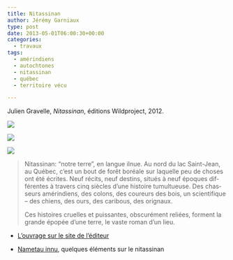 ```yaml
---
title: Nitassinan
author: Jérémy Garniaux
type: post
date: 2013-05-01T06:00:30+00:00
categories:
  - travaux
tags:
  - amérindiens
  - autochtones
  - nitassinan
  - québec
  - territoire vécu

---
```

Julien Grav­elle, _Nitassi­nan_, édi­tions Wild­pro­ject, 2012.

![](albums/carnet/nitassinan/nitassinan_small.png)

![](albums/carnet/nitassinan/DSC_0332_small.jpg)

![](albums/carnet/nitassinan/DSC_0318_small.jpg)

> Nitassi­nan: “notre terre”, en langue ilnue. Au nord du lac Saint-Jean, au Québec, c’est un bout de forêt boréale sur laque­lle peu de choses ont été écrites. Neuf réc­its, neuf des­tins, situés à neuf épo­ques dif­férentes à tra­vers cinq siè­cles d’une his­toire tumultueuse. Des chas­seurs amérin­di­ens, des colons, des coureurs des bois, un sci­en­tifique – des chiens, des ours, des cari­bous, des orignaux.
>
> Ces his­toires cru­elles et puis­santes, obscuré­ment reliées, for­ment la grande épopée d’une terre, le vaste roman d’un lieu.

- [L’ou­vrage sur le site de l’éditeur](https://wildproject.org/livres/nitassinan)

- [Nametau innu](http://www.nametauinnu.ca/fr/culture/territoire), quelques élé­ments sur le nitassinan